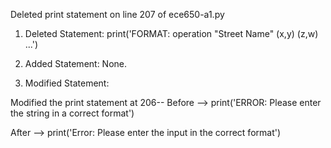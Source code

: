 Deleted print statement on line 207 of ece650-a1.py

1. Deleted Statement:
   print('FORMAT: operation "Street Name" (x,y) (z,w) ...')

2. Added Statement:
   None.

3. Modified Statement:

Modified the print statement at 206--
Before --> print('ERROR: Please enter the string in a correct format')

After --> print('Error: Please enter the input in the correct format')
